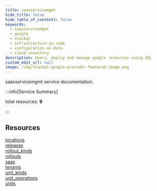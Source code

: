 ```yaml
---
title: saasservicemgmt
hide_title: false
hide_table_of_contents: false
keywords:
  - saasservicemgmt
  - google
  - stackql
  - infrastructure-as-code
  - configuration-as-data
  - cloud inventory
description: Query, deploy and manage google resources using SQL
custom_edit_url: null
image: /img/stackql-google-provider-featured-image.png
---
```


saasservicemgmt service documentation.

:::info[Service Summary]

total resources: __9__  

:::

## Resources
<div class="row">
<div class="providerDocColumn">
<a href="/saasservicemgmt/locations/">locations</a><br />
<a href="/saasservicemgmt/releases/">releases</a><br />
<a href="/saasservicemgmt/rollout_kinds/">rollout_kinds</a><br />
<a href="/saasservicemgmt/rollouts/">rollouts</a><br />
<a href="/saasservicemgmt/saas/">saas</a>
</div>
<div class="providerDocColumn">
<a href="/saasservicemgmt/tenants/">tenants</a><br />
<a href="/saasservicemgmt/unit_kinds/">unit_kinds</a><br />
<a href="/saasservicemgmt/unit_operations/">unit_operations</a><br />
<a href="/saasservicemgmt/units/">units</a>
</div>
</div>